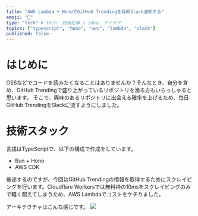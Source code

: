 ```yaml
---
title: "AWS Lambda + HonoでGitHub Trendingを毎朝Slack通知する"
emoji: "👋"
type: "tech" # tech: 技術記事 / idea: アイデア
topics: ["typescript", "hono", "aws", "lambda", "slack"]
published: false
---
```


# はじめに
OSSなどでコードを読みたくなることはありませんか？そんなとき、自分を含め、GitHub Trendingで盛り上がっているリポジトリを漁る方もいらっしゃると思います。
そこで、興味のあるリポジトリに出会える確率を上げるため、毎日GitHub TrendingをSlackに流すようにしました。

# 技術スタック
言語はTypeScriptで、以下の構成で作成をしています。
* Bun + Hono
* AWS CDK

後述するのですが、今回はGitHub Trendingの情報を取得するためにスクレイピングを行います。Cloudflare Workersでは無料枠の10msをスクレイピングのみで軽く超えてしまうため、AWS Lambdaでコストをケチりました。

アーキテクチャはこんな感じです。
![](https://storage.googleapis.com/zenn-user-upload/6a3b6a6c1ab3-20240510.png)
